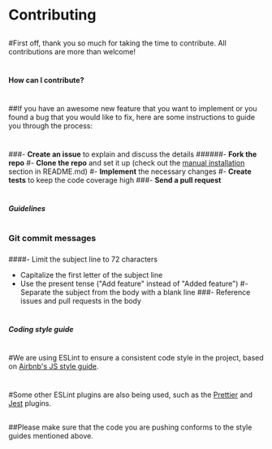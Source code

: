 # Contributing
##
#First off, thank you so much for taking the time to contribute. All contributions are more than welcome!
#
#### How can I contribute?
#
##If you have an awesome new feature that you want to implement or you found a bug that you would like to fix, here are some instructions to guide you through the process:
#
###- **Create an issue** to explain and discuss the details
######- **Fork the repo**
#- **Clone the repo** and set it up (check out the [manual installation](https://github.com/hagopj13/node-express-boilerplate#manual-installation) section in README.md)
#- **Implement** the necessary changes
#- **Create tests** to keep the code coverage high
###- **Send a pull request**
#
##### Guidelines
#
### Git commit messages
#####
####- Limit the subject line to 72 characters
- Capitalize the first letter of the subject line
- Use the present tense ("Add feature" instead of "Added feature")
#- Separate the subject from the body with a blank line
###- Reference issues and pull requests in the body
#
##### Coding style guide
#
#We are using ESLint to ensure a consistent code style in the project, based on [Airbnb's JS style guide](https://github.com/airbnb/javascript/tree/master/packages/eslint-config-airbnb-base).
#
#Some other ESLint plugins are also being used, such as the [Prettier](https://github.com/prettier/eslint-plugin-prettier) and [Jest](https://github.com/jest-community/eslint-plugin-jest) plugins.
##
##Please make sure that the code you are pushing conforms to the style guides mentioned above.
